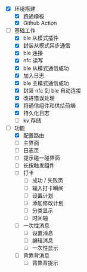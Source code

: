 - [x] 环境搭建
    - [x] 跑通模板
    - [x] Github Action

- [ ] 基础工作
    - [x] ble 从模式插件 
    - [x] 封装从模式异步通信
    - [x] ble 连接
    - [x] nfc 读写
    - [x] ble 从模式通信成功
    - [x] 加入日志
    - [x] ble 主模式通信成功
    - [x] 封装 nfc 到 ble 自动连接
    - [x] 改进错误处理
    - [x] 将通信组件和供给前端
    - [x] 持久化日志
    - [ ] kv 存储
  
- [ ] 功能
  - [x] 配置路由
  - [ ] 主界面
  - [ ] 日志页
  - [ ] 提示碰一碰界面
  - [ ] 长按触发组件
  - [ ] 打卡
    - [ ] 成功 / 失败页
    - [ ] 输入打卡瞬间
    - [ ] 设置计划
    - [ ] 添加修改计划
    - [ ] 分类显示
    - [ ] 时间轴
  - [ ] 一次性消息
    - [ ] 设置消息 
    - [ ] 编辑消息
    - [ ] 一次性显示
  - [ ] 背靠背消息
    - [ ] 背靠背提示